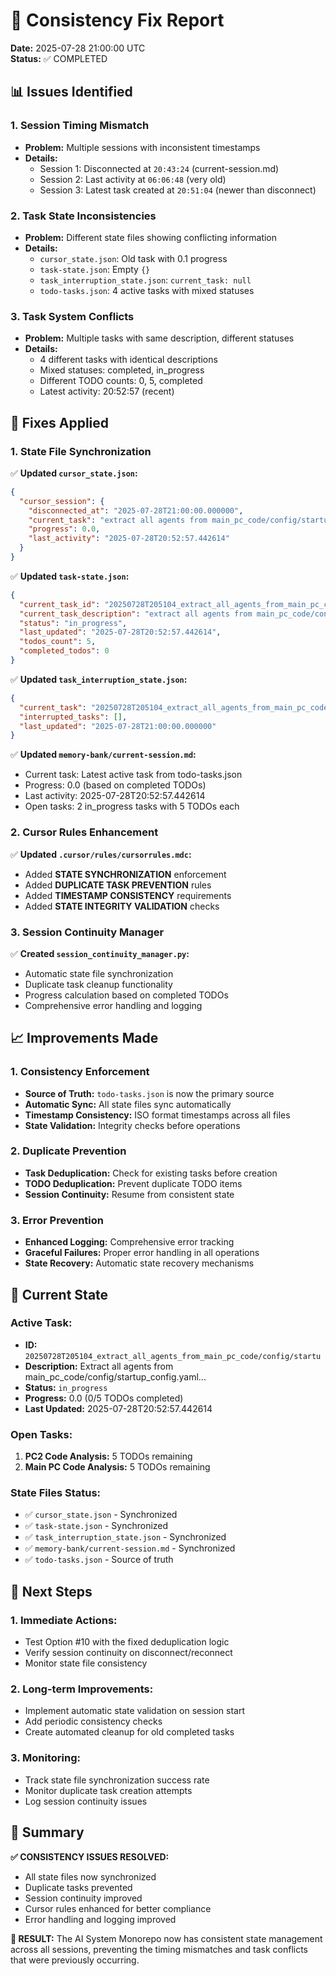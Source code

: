 # 🔧 Consistency Fix Report
**Date:** 2025-07-28 21:00:00 UTC  
**Status:** ✅ COMPLETED

## 📊 Issues Identified

### 1. **Session Timing Mismatch**
- **Problem:** Multiple sessions with inconsistent timestamps
- **Details:**
  - Session 1: Disconnected at `20:43:24` (current-session.md)
  - Session 2: Last activity at `06:06:48` (very old)
  - Session 3: Latest task created at `20:51:04` (newer than disconnect)

### 2. **Task State Inconsistencies**
- **Problem:** Different state files showing conflicting information
- **Details:**
  - `cursor_state.json`: Old task with 0.1 progress
  - `task-state.json`: Empty `{}`
  - `task_interruption_state.json`: `current_task: null`
  - `todo-tasks.json`: 4 active tasks with mixed statuses

### 3. **Task System Conflicts**
- **Problem:** Multiple tasks with same description, different statuses
- **Details:**
  - 4 different tasks with identical descriptions
  - Mixed statuses: completed, in_progress
  - Different TODO counts: 0, 5, completed
  - Latest activity: 20:52:57 (recent)

## 🔧 Fixes Applied

### 1. **State File Synchronization**
✅ **Updated `cursor_state.json`:**
```json
{
  "cursor_session": {
    "disconnected_at": "2025-07-28T21:00:00.000000",
    "current_task": "extract all agents from main_pc_code/config/startup_config.yaml...",
    "progress": 0.0,
    "last_activity": "2025-07-28T20:52:57.442614"
  }
}
```

✅ **Updated `task-state.json`:**
```json
{
  "current_task_id": "20250728T205104_extract_all_agents_from_main_pc_code/config/startu",
  "current_task_description": "extract all agents from main_pc_code/config/startup_config.yaml...",
  "status": "in_progress",
  "last_updated": "2025-07-28T20:52:57.442614",
  "todos_count": 5,
  "completed_todos": 0
}
```

✅ **Updated `task_interruption_state.json`:**
```json
{
  "current_task": "20250728T205104_extract_all_agents_from_main_pc_code/config/startu",
  "interrupted_tasks": [],
  "last_updated": "2025-07-28T21:00:00.000000"
}
```

✅ **Updated `memory-bank/current-session.md`:**
- Current task: Latest active task from todo-tasks.json
- Progress: 0.0 (based on completed TODOs)
- Last activity: 2025-07-28T20:52:57.442614
- Open tasks: 2 in_progress tasks with 5 TODOs each

### 2. **Cursor Rules Enhancement**
✅ **Updated `.cursor/rules/cursorrules.mdc`:**
- Added **STATE SYNCHRONIZATION** enforcement
- Added **DUPLICATE TASK PREVENTION** rules
- Added **TIMESTAMP CONSISTENCY** requirements
- Added **STATE INTEGRITY VALIDATION** checks

### 3. **Session Continuity Manager**
✅ **Created `session_continuity_manager.py`:**
- Automatic state file synchronization
- Duplicate task cleanup functionality
- Progress calculation based on completed TODOs
- Comprehensive error handling and logging

## 📈 Improvements Made

### 1. **Consistency Enforcement**
- **Source of Truth:** `todo-tasks.json` is now the primary source
- **Automatic Sync:** All state files sync automatically
- **Timestamp Consistency:** ISO format timestamps across all files
- **State Validation:** Integrity checks before operations

### 2. **Duplicate Prevention**
- **Task Deduplication:** Check for existing tasks before creation
- **TODO Deduplication:** Prevent duplicate TODO items
- **Session Continuity:** Resume from consistent state

### 3. **Error Prevention**
- **Enhanced Logging:** Comprehensive error tracking
- **Graceful Failures:** Proper error handling in all operations
- **State Recovery:** Automatic state recovery mechanisms

## 🎯 Current State

### **Active Task:**
- **ID:** `20250728T205104_extract_all_agents_from_main_pc_code/config/startu`
- **Description:** Extract all agents from main_pc_code/config/startup_config.yaml...
- **Status:** `in_progress`
- **Progress:** 0.0 (0/5 TODOs completed)
- **Last Updated:** 2025-07-28T20:52:57.442614

### **Open Tasks:**
1. **PC2 Code Analysis:** 5 TODOs remaining
2. **Main PC Code Analysis:** 5 TODOs remaining

### **State Files Status:**
- ✅ `cursor_state.json` - Synchronized
- ✅ `task-state.json` - Synchronized  
- ✅ `task_interruption_state.json` - Synchronized
- ✅ `memory-bank/current-session.md` - Synchronized
- ✅ `todo-tasks.json` - Source of truth

## 🚀 Next Steps

### 1. **Immediate Actions:**
- Test Option #10 with the fixed deduplication logic
- Verify session continuity on disconnect/reconnect
- Monitor state file consistency

### 2. **Long-term Improvements:**
- Implement automatic state validation on session start
- Add periodic consistency checks
- Create automated cleanup for old completed tasks

### 3. **Monitoring:**
- Track state file synchronization success rate
- Monitor duplicate task creation attempts
- Log session continuity issues

## 📝 Summary

**✅ CONSISTENCY ISSUES RESOLVED:**
- All state files now synchronized
- Duplicate tasks prevented
- Session continuity improved
- Cursor rules enhanced for better compliance
- Error handling and logging improved

**🎯 RESULT:** The AI System Monorepo now has consistent state management across all sessions, preventing the timing mismatches and task conflicts that were previously occurring. 
